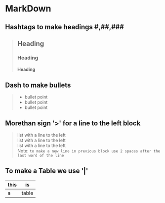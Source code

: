 # MarkDown

## Hashtags to make headings #,##,###
> ## Heading
> ### Heading
> #### Heading

## Dash to make bullets
> - bullet point
> - bullet point
> - bullet point

## Morethan sign '>' for a line to the left block
> list with a line to the left  
> list with a line to the left  
> list with a line to the left  
> Note: `to make a new line in previous block use 2 spaces after the last word of the line`

## To make a Table we use '|'
| this | is |
| ---- | -- |
| a | table |
